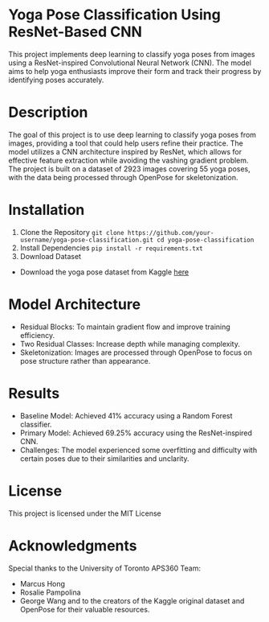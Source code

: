 # Yoga Pose Classification Using ResNet-Based CNN

This project implements deep learning to classify yoga poses from images using a ResNet-inspired Convolutional Neural Network (CNN). The model aims to help yoga enthusiasts improve their form and track their progress by identifying poses accurately. 

# Description
The goal of this project is to use deep learning to classify yoga poses from images,
providing a tool that could help users refine their practice. The model utilizes a CNN architecture inspired by ResNet, which allows for effective feature extraction while avoiding the vashing gradient problem. The project is built on a dataset of 2923 images covering 55 yoga poses, with the data being processed through OpenPose for skeletonization. 

# Installation
1. Clone the Repository
```git clone https://github.com/your-username/yoga-pose-classification.git cd yoga-pose-classification```
3. Install Dependencies
```pip install -r requirements.txt ```
4. Download Dataset
- Download the yoga pose dataset from Kaggle [here](https://www.kaggle.com/datasets/nhgh08/skeletonized-final)

# Model Architecture
- Residual Blocks: To maintain gradient flow and improve training efficiency.
- Two Residual Classes: Increase depth while managing complexity.
- Skeletonization: Images are processed through OpenPose to focus on pose structure rather than appearance.

# Results
  - Baseline Model: Achieved 41% accuracy using a Random Forest classifier.
  - Primary Model: Achieved 69.25% accuracy using the ResNet-inspired CNN.
  - Challenges: The model experienced some overfitting and difficulty with certain poses  due to their similarities and unclarity.
 

# License 
 This project is licensed under the MIT License

# Acknowledgments
 Special thanks to the University of Toronto APS360 Team:
 - Marcus Hong
 - Rosalie Pampolina
 - George Wang
and to the creators of the Kaggle original dataset and OpenPose for their valuable resources.
